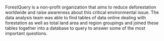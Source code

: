 ForestQuery is a non-profit organization that aims to reduce deforestation worldwide and raise awareness about this critical environmental issue. The data analysis team was able to find tables of data online dealing with forestation as well as total land area and region groupings and joined these tables together into a database to query to answer some of the most important questions.
